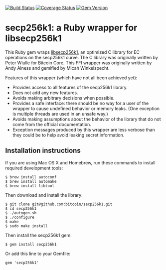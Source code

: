 [![Build Status](https://travis-ci.org/DavidEGrayson/secp256k1-rb.png)](https://travis-ci.org/DavidEGrayson/secp256k1-rb)
[![Coverage Status](https://img.shields.io/coveralls/DavidEGrayson/secp256k1-rb.svg)](https://coveralls.io/r/DavidEGrayson/secp256k1-rb)
[![Gem Version](https://badge.fury.io/rb/secp256k1.png)](http://badge.fury.io/rb/secp256k1)

# secp256k1: a Ruby wrapper for libsecp256k1

This Ruby gem wraps [libsecp256k1](https://github.com/bitcoin/secp256k1), an optimized C library for EC operations on the secp256k1 curve.  The C library was originally written by Peter Wiulle for Bitcoin Core.  This FFI wrapper was originally written by Andy Alness and gemified by Micah Winkelspecht.

Features of this wrapper (which have not all been achieved yet):

* Provides access to all features of the secp256k1 library.
* Does not add any new features.
* Avoids making arbitrary decisions when possible.
* Provides a safe interface: there should be no way for a user of the wrapper to cause undefined behavior or memory leaks.  (One exception is multiple threads are used in an unsafe way.)
* Avoids making assumptions about the behavior of the library that do not come from the official documentation.
* Exception messages produced by this wrapper are less verbose than they could be to help avoid leaking secret information.


## Installation instructions

If you are using Mac OS X and Homebrew, run these commands to install required development tools:

````
$ brew install autoconf
$ brew install automake
$ brew install libtool
````

Then download and install the library:

````
$ git clone git@github.com:bitcoin/secp256k1.git
$ cd secp256k1
$ ./autogen.sh
$ ./configure
$ make
$ sudo make install
````

Then install the secp256k1 gem:

````
$ gem install secp256k1
````

Or add this line to your Gemfile:

````
gem 'secp256k1'
````
